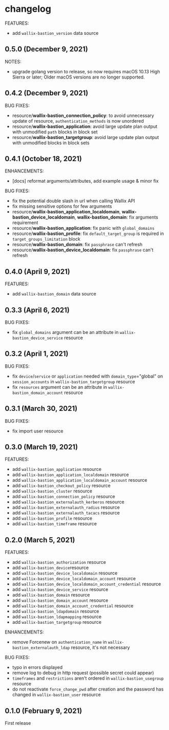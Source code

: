 <!-- markdownlint-disable-file MD013 MD041 -->
# changelog

FEATURES:

* add `wallix-bastion_version` data source

## 0.5.0 (December 9, 2021)

NOTES:

* upgrade golang version to release, so now requires macOS 10.13 High Sierra or later; Older macOS versions are no longer supported.

## 0.4.2 (December 9, 2021)

BUG FIXES:

* resource/**wallix-bastion_connection_policy**: to avoid unnecessary update of resource, `authentication_methods` is now unordered
* resource/**wallix-bastion_application**: avoid large update plan output with unmodified `path` blocks in block set
* resource/**wallix-bastion_targetgroup**: avoid large update plan output with unmodified blocks in block sets

## 0.4.1 (October 18, 2021)

ENHANCEMENTS:

* [docs] reformat arguments/attributes, add example usage & minor fix

BUG FIXES:

* fix the potential double slash in url when calling Wallix API
* fix missing sensitive options for few arguments
* resource/**wallix-bastion_application_localdomain**, **wallix-bastion_device_localdomain**, **wallix-bastion_domain**: fix arguments requirement
* resource/**wallix-bastion_application**: fix panic with `global_domains`
* resource/**wallix-bastion_profile**: fix `default_target_group` is required in `target_groups_limitation` block
* resource/**wallix-bastion_domain**: fix `passphrase` can't refresh
* resource/**wallix-bastion_device_localdomain**: fix `passphrase` can't refresh

## 0.4.0 (April 9, 2021)

FEATURES:

* add `wallix-bastion_domain` data source

## 0.3.3 (April 6, 2021)

BUG FIXES:

* fix `global_domains` argument can be an attribute in `wallix-bastion_device_service` resource

## 0.3.2 (April 1, 2021)

BUG FIXES:

* fix `device`/`service` or `application` needed with `domain_type`="global" on `session_accounts` in `wallix-bastion_targetgroup` resource
* fix `resources` argument can be an attribute in `wallix-bastion_domain_account` resource

## 0.3.1 (March 30, 2021)

BUG FIXES:

* fix import user resource

## 0.3.0 (March 19, 2021)

FEATURES:

* add `wallix-bastion_application` resource
* add `wallix-bastion_application_localdomain` resource
* add `wallix-bastion_application_localdomain_account` resource
* add `wallix-bastion_checkout_policy` resource
* add `wallix-bastion_cluster` resource
* add `wallix-bastion_connection_policy` resource
* add `wallix-bastion_externalauth_kerberos` resource
* add `wallix-bastion_externalauth_radius` resource
* add `wallix-bastion_externalauth_tacacs` resource
* add `wallix-bastion_profile` resource
* add `wallix-bastion_timeframe` resource

## 0.2.0 (March 5, 2021)

FEATURES:

* add `wallix-bastion_authorization` resource
* add `wallix-bastion_device`resource
* add `wallix-bastion_device_localdomain` resource
* add `wallix-bastion_device_localdomain_account` resource
* add `wallix-bastion_device_localdomain_account_credential` resource
* add `wallix-bastion_device_service` resource
* add `wallix-bastion_domain` resource
* add `wallix-bastion_domain_account` resource
* add `wallix-bastion_domain_account_credential` resource
* add `wallix-bastion_ldapdomain` resource
* add `wallix-bastion_ldapmapping` resource
* add `wallix-bastion_targetgroup` resource

ENHANCEMENTS:

* remove Forcenew on `authentication_name` in `wallix-bastion_externalauth_ldap` resource, it's not necessary

BUG FIXES:

* typo in errors displayed
* remove log to debug in http request (possible secret could appear)
* `timeframes` and `restrictions` aren't ordered in `wallix-bastion_usegroup` resource
* do not reactivate `force_change_pwd` after creation and the password has changed in `wallix-bastion_user` resource

## 0.1.0 (February 9, 2021)

First release
